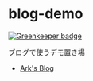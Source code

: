 blog-demo
===

[![Greenkeeper badge](https://badges.greenkeeper.io/ArkArk/blog-demo.svg)](https://greenkeeper.io/)

ブログで使うデモ置き場

- [Ark's Blog](https://ark4rk.hatenablog.com/)

